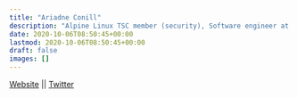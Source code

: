 ```yaml
---
title: "Ariadne Conill"
description: "Alpine Linux TSC member (security), Software engineer at Chainguard"
date: 2020-10-06T08:50:45+00:00
lastmod: 2020-10-06T08:50:45+00:00
draft: false
images: []
---
```


[Website](https://ariadne.space/) || [Twitter](https://twitter.com/ariadneconill)